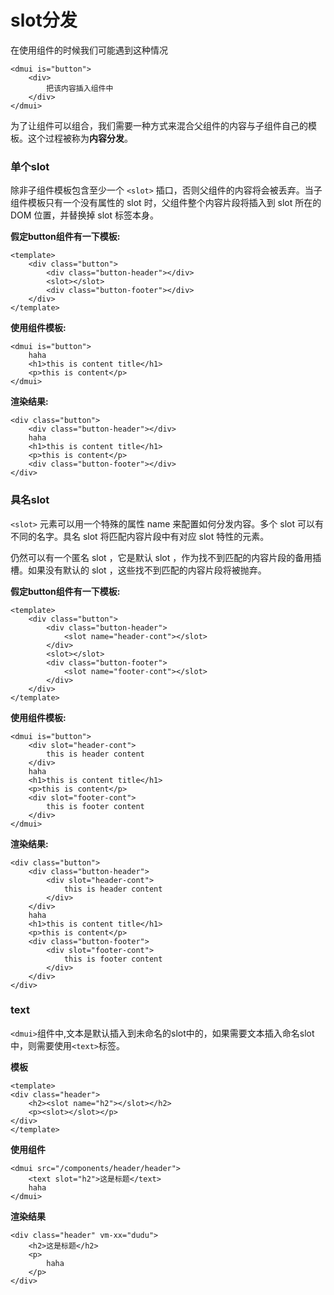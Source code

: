 # slot分发

在使用组件的时候我们可能遇到这种情况



    <dmui is="button">
        <div>
            把该内容插入组件中
        </div>
    </dmui>

为了让组件可以组合，我们需要一种方式来混合父组件的内容与子组件自己的模板。这个过程被称为**内容分发**。

### 单个slot

除非子组件模板包含至少一个 `<slot>` 插口，否则父组件的内容将会被丢弃。当子组件模板只有一个没有属性的 slot 时，父组件整个内容片段将插入到 slot 所在的 DOM 位置，并替换掉 slot 标签本身。

**假定button组件有一下模板:**



    <template>
        <div class="button">
            <div class="button-header"></div>
            <slot></slot>
            <div class="button-footer"></div>
        </div>
    </template>
    
**使用组件模板:**
    
    
    <dmui is="button">
        haha
        <h1>this is content title</h1>
        <p>this is content</p>
    </dmui>


**渲染结果:**


    <div class="button">
        <div class="button-header"></div>
        haha
        <h1>this is content title</h1>
        <p>this is content</p>
        <div class="button-footer"></div>
    </div>

### 具名slot

`<slot>` 元素可以用一个特殊的属性 name 来配置如何分发内容。多个 slot 可以有不同的名字。具名 slot 将匹配内容片段中有对应 slot 特性的元素。

仍然可以有一个匿名 slot ，它是默认 slot ，作为找不到匹配的内容片段的备用插槽。如果没有默认的 slot ，这些找不到匹配的内容片段将被抛弃。

**假定button组件有一下模板:**

    
        
    <template>
        <div class="button">
            <div class="button-header">
                <slot name="header-cont"></slot>
            </div>
            <slot></slot>
            <div class="button-footer">
                <slot name="footer-cont"></slot>
            </div>
        </div>
    </template>

**使用组件模板:**


    <dmui is="button">
        <div slot="header-cont">
            this is header content
        </div>
        haha
        <h1>this is content title</h1>
        <p>this is content</p>
        <div slot="footer-cont">
            this is footer content
        </div>
    </dmui>
    
**渲染结果:**


    <div class="button">
        <div class="button-header">
            <div slot="header-cont">
                this is header content
            </div>
        </div>
        haha
        <h1>this is content title</h1>
        <p>this is content</p>
        <div class="button-footer">
            <div slot="footer-cont">
                this is footer content
            </div>
        </div>
    </div>


### text

`<dmui>`组件中,文本是默认插入到未命名的slot中的，如果需要文本插入命名slot中，则需要使用`<text>`标签。

**模板**


    <template>
	<div class="header">
		<h2><slot name="h2"></slot></h2>
		<p><slot></slot></p>
	</div>
    </template>
    
**使用组件**

    <dmui src="/components/header/header">
        <text slot="h2">这是标题</text>
        haha
    </dmui>

**渲染结果**

    <div class="header" vm-xx="dudu">
        <h2>这是标题</h2>
        <p>
            haha
        </p>
    </div>


